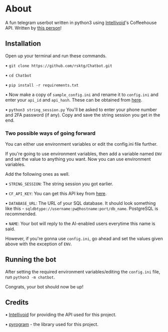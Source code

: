 # About
A fun telegram userbot written in python3 using [Intellivoid](https://github.com/intellivoid)'s Coffeehouse API.
Written by [this person](https://t.me/TheRealPhoenix)!
## Installation
Open up your terminal and run these commands.

• ```git clone https://github.com/rsktg/Chatbot.git```

• ```cd Chatbot```

• ```pip install -r requirements.txt```

• Now make a copy of ```sample_config.ini``` and rename it to ```config.ini``` and enter your ```api_id``` and ```api_hash```. These can be obtained from [here](https://my.telegram.org).

• ```python3 string_session.py```
You'll be asked to enter your phone number and 2FA password (if any). Copy and save the string session you get in the end.

### Two possible ways of going forward
You can either use environment variables or edit the config.ini file further.

If you're going to use environment variables, then add a variable named ```ENV``` and set the value to anything you want.
Now you can use environment variables.

Add the following ones as well.

• ```STRING_SESSION```: The string session you got earlier.

• ```CF_API_KEY```: You can get this API key from [here](https://t.me/IntellivoidDev).

• ```DATABASE_URL```: The URL of your SQL database. It should look something like this - ```sqldbtype://username:pw@hostname:port/db_name```.
PostgreSQL is recommended.

• ```NAME```: Your bot will reply to the AI-enabled users everytime this name is said.

However, if you're gonna use ```config.ini```, go ahead and set the values given above with the exception of ```ENV```.

## Running the bot
After setting the required environment variables/editing the ```config.ini``` file, run ```python3 -m chatbot```.

Congrats, your bot should now be up!

## Credits
• [Intellivoid](https://github.com/intellivoid) for providing the API used for this project.

• [pyrogram](https://github.com/pyrogram) - the library used for this project.

